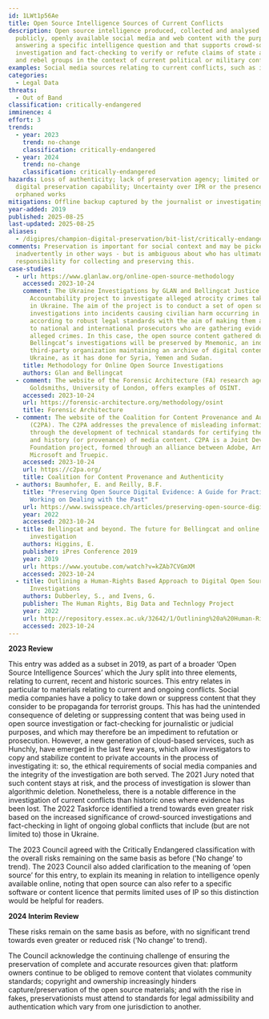 ```yaml
---
id: 1LWt1p56Ae
title: Open Source Intelligence Sources of Current Conflicts
description: Open source intelligence produced, collected and analysed from
  publicly, openly available social media and web content with the purpose of
  answering a specific intelligence question and that supports crowd-sourced
  investigation and fact-checking to verify or refute claims of state agencies
  and rebel groups in the context of current political or military conflict.
examples: Social media sources relating to current conflicts, such as in Yemen or Syria
categories:
  - Legal Data
threats:
  - Out of Band
classification: critically-endangered
imminence: 4
effort: 3
trends:
  - year: 2023
    trend: no-change
    classification: critically-endangered
  - year: 2024
    trend: no-change
    classification: critically-endangered
hazards: Loss of authenticity; lack of preservation agency; limited or no
  digital preservation capability; Uncertainty over IPR or the presence of
  orphaned works
mitigations: Offline backup captured by the journalist or investigating authority
year-added: 2019
published: 2025-08-25
last-updated: 2025-08-25
aliases:
  - /digipres/champion-digital-preservation/bit-list/critically-endangered/bitlist-osint-current
comments: Preservation is important for social context and may be picked up
  inadvertently in other ways - but is ambiguous about who has ultimate
  responsibility for collecting and preserving this.
case-studies:
  - url: https://www.glanlaw.org/online-open-source-methodology
    accessed: 2023-10-24
    comment: The Ukraine Investigations by GLAN and Bellingcat Justice &
      Accountability project to investigate alleged atrocity crimes taking place
      in Ukraine. The aim of the project is to conduct a set of open source
      investigations into incidents causing civilian harm occurring in Ukraine
      according to robust legal standards with the aim of making them available
      to national and international prosecutors who are gathering evidence of
      alleged crimes. In this case, the open source content gathered during
      Bellingcat’s investigations will be preserved by Mnemonic, an independent
      third-party organization maintaining an archive of digital content from
      Ukraine, as it has done for Syria, Yemen and Sudan.
    title: Methodology for Online Open Source Investigations
    authors: Glan and Bellingcat
  - comment: The website of the Forensic Architecture (FA) research agency, based at
      Goldsmiths, University of London, offers examples of OSINT.
    accessed: 2023-10-24
    url: https://forensic-architecture.org/methodology/osint
    title: Forensic Architecture
  - comment: The website of the Coalition for Content Provenance and Authenticity
      (C2PA). The C2PA addresses the prevalence of misleading information online
      through the development of technical standards for certifying the source
      and history (or provenance) of media content. C2PA is a Joint Development
      Foundation project, formed through an alliance between Adobe, Arm, Intel,
      Microsoft and Truepic.
    accessed: 2023-10-24
    url: https://c2pa.org/
    title: Coalition for Content Provenance and Authenticity
  - authors: Baumhofer, E. and Reilly, B.F.
    title: "Preserving Open Source Digital Evidence: A Guide for Practitioners
      Working on Dealing with the Past"
    url: https://www.swisspeace.ch/articles/preserving-open-source-digital-evidence
    year: 2022
    accessed: 2023-10-24
  - title: Bellingcat and beyond. The future for Bellingcat and online open source
      investigation
    authors: Higgins, E.
    publisher: iPres Conference 2019
    year: 2019
    url: https://www.youtube.com/watch?v=kZAb7CVGmXM
    accessed: 2023-10-24
  - title: Outlining a Human-Rights Based Approach to Digital Open Source
      Investigations
    authors: Dubberley, S., and Ivens, G.
    publisher: The Human Rights, Big Data and Technlogy Project
    year: 2022
    url: http://repository.essex.ac.uk/32642/1/Outlining%20a%20Human-Rights%20Based%20Approach%20to%20Digital%20Open%20Source%20Investigations.pdf
    accessed: 2023-10-24
---
```

**2023 Review**

This entry was added as a subset in 2019, as part of a broader ‘Open Source Intelligence Sources’ which the Jury split into three elements, relating to current, recent and historic sources. This entry relates in particular to materials relating to current and ongoing conflicts. Social media companies have a policy to take down or suppress content that they consider to be propaganda for terrorist groups. This has had the unintended consequence of deleting or suppressing content that was being used in open source investigation or fact-checking for journalistic or judicial purposes, and which may therefore be an impediment to refutation or prosecution. However, a new generation of cloud-based services, such as Hunchly, have emerged in the last few years, which allow investigators to copy and stabilize content to private accounts in the process of investigating it: so, the ethical requirements of social media companies and the integrity of the investigation are both served. The 2021 Jury noted that such content stays at risk, and the process of investigation is slower than algorithmic deletion. Nonetheless, there is a notable difference in the investigation of current conflicts than historic ones where evidence has been lost. The 2022 Taskforce identified a trend towards even greater risk based on the increased significance of crowd-sourced investigations and fact-checking in light of ongoing global conflicts that include (but are not limited to) those in Ukraine.

The 2023 Council agreed with the Critically Endangered classification with the overall risks remaining on the same basis as before (‘No change’ to trend). The 2023 Council also added clarification to the meaning of ‘open source’ for this entry, to explain its meaning in relation to intelligence openly available online, noting that open source can also refer to a specific software or content licence that permits limited uses of IP so this distinction would be helpful for readers. 

**2024 Interim Review**

These risks remain on the same basis as before, with no significant trend towards even greater or reduced risk (‘No change’ to trend).

The Council acknowledge the continuing challenge of ensuring the preservation of complete and accurate resources given that: platform owners continue to be obliged to remove content that violates community standards;  copyright and ownership increasingly hinders capture/preservation of the open source materials; and with the rise in fakes, preservationists must attend to standards for legal admissibility and authentication which vary from one jurisdiction to another.
